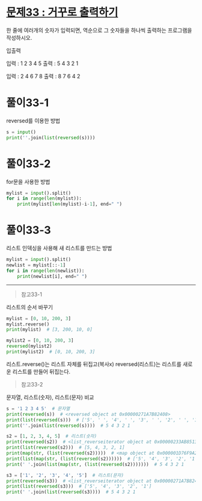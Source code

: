 # [문제33 : 거꾸로 출력하기](https://www.notion.so/33-60e03ffbb57a4e978c3df06b23655d62)

한 줄에 여러개의 숫자가 입력되면, 역순으로 그 숫자들을 하나씩 출력하는 프로그램을 작성하시오.

입출력

입력 : 1 2 3 4 5
출력 : 5 4 3 2 1

입력 : 2 4 6 7 8
출력 : 8 7 6 4 2

# 풀이33-1
reversed를 이용한 방법
``` python
s = input()
print(''.join(list(reversed(s))))
```

# 풀이33-2
for문을 사용한 방법
``` python
mylist = input().split()
for i in range(len(mylist)):
    print(mylist[len(mylist)-i-1], end=" ")
```

# 풀이33-3
리스트 인덱싱을 사용해 새 리스트를 만드는 방법
``` python
mylist = input().split()
newlist = mylist[::-1]
for i in range(len(newlist)):
    print(newlist[i], end=" ")
```

---
> 참고33-1

리스트의 순서 바꾸기
``` python
mylist = [0, 10, 200, 3]
mylist.reverse()
print(mylist)  # [3, 200, 10, 0]

mylist2 = [0, 10, 200, 3]
reversed(mylist2)
print(mylist2)  # [0, 10, 200, 3]
```
리스트.reverse()는 리스트 자체를 뒤집고(복사x)
reversed(리스트)는 리스트를 새로운 리스트를 만들어 뒤집는다.

> 참고33-2

문자열, 리스트(숫자), 리스트(문자) 비교
``` python
s = '1 2 3 4 5'  # 문자열
print(reversed(s))  # <reversed object at 0x00000271A7B82408>
print(list(reversed(s)))  # ['5', ' ', '4', ' ', '3', ' ', '2', ' ', '1']      
print(''.join(list(reversed(s))))  # 5 4 3 2 1

s2 = [1, 2, 3, 4, 5]  # 리스트(숫자)
print(reversed(s2))  # <list_reverseiterator object at 0x00000233AB851308>
print(list(reversed(s2)))  # [5, 4, 3, 2, 1]
print(map(str, (list(reversed(s2)))))  # <map object at 0x000001D76F9A2248>
print(list(map(str, (list(reversed(s2))))))  # ['5', '4', '3', '2', '1']
print(' '.join(list(map(str, (list(reversed(s2)))))))  # 5 4 3 2 1

s3 = ['1', '2', '3', '4', '5']  # 리스트(문자)
print(reversed(s3))  # <list_reverseiterator object at 0x00000271A7B82408>
print(list(reversed(s3)))  # ['5', '4', '3', '2', '1']
print(' '.join(list(reversed(s3))))  # 5 4 3 2 1
```
